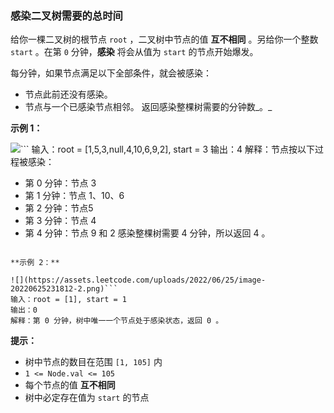 ### 感染二叉树需要的总时间 ###
给你一棵二叉树的根节点 `root` ，二叉树中节点的值 **互不相同** 。另给你一个整数 `start` 。在第 `0` 分钟，**感染** 将会从值为 `start` 的节点开始爆发。

每分钟，如果节点满足以下全部条件，就会被感染：

* 节点此前还没有感染。
* 节点与一个已感染节点相邻。
返回感染整棵树需要的分钟数_。_



**示例 1：**

![](https://assets.leetcode.com/uploads/2022/06/25/image-20220625231744-1.png)```
输入：root = [1,5,3,null,4,10,6,9,2], start = 3
输出：4
解释：节点按以下过程被感染：
- 第 0 分钟：节点 3
- 第 1 分钟：节点 1、10、6
- 第 2 分钟：节点5
- 第 3 分钟：节点 4
- 第 4 分钟：节点 9 和 2
感染整棵树需要 4 分钟，所以返回 4 。
```

**示例 2：**

![](https://assets.leetcode.com/uploads/2022/06/25/image-20220625231812-2.png)```
输入：root = [1], start = 1
输出：0
解释：第 0 分钟，树中唯一一个节点处于感染状态，返回 0 。
```



**提示：**

* 树中节点的数目在范围 `[1, 105]` 内
* `1 <= Node.val <= 105`
* 每个节点的值 **互不相同**
* 树中必定存在值为 `start` 的节点

